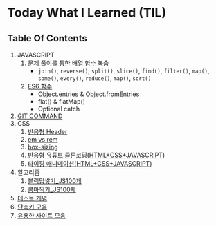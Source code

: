 # Today What I Learned (TIL)

## Table Of Contents

1. JAVASCRIPT
    1) [문제 풀이를 통한 배열 함수 복습](./article/javascript/array_function.js)
        - `join()`, `reverse()`, `split()`, `slice()`, `find()`, `filter()`, `map()`, `some()`, `every()`, `reduce()`, `map()`, `sort()`
    2) [ES6 함수](./article/javascript/es6_function.md)
        - Object.entries & Object.fromEntries
        - flat() & flatMap()
        - Optional catch
2. [GIT COMMAND](./article/git/git.md)
3. CSS
    1) [반응형 Header](.\article\CSS\responsibleHeader\responsibleHeader.css)
    2) [em vs rem](.\article\CSS\EMvsREM\EMvsREM.md)
    3) [box-sizing](.\article\CSS\box-sizing\box-sizing.html)
    4) [반응형 유튜브 클론코딩(HTML+CSS+JAVASCRIPT)](.\article\CSS\youtube-mobile\youtube-mobile.md)
    5) [타이핑 애니메이션(HTML+CSS+JAVASCRIPT)](./article/CSS/typing-effect/typing-effect.md)
4. 알고리즘
    1) [블럭탑쌓기_JS100제](.\article\알고리즘\블럭탑쌓기_JS100제.md)
    2) [콤마찍기_JS100제](.\article\알고리즘\콤마찍기_JS100제.md)
5. [테스트 개념](./article/테스트/동적테스트_및_명세기반_테스트_개념.md)
6. [단축키 모음](./article/단축키_모음.md)
7. [유용한 사이트 모음](./article/유용한_사이트_모음.md)